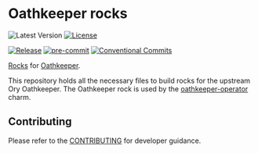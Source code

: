 # Oathkeeper rocks

![Latest Version](https://img.shields.io/badge/dynamic/yaml?url=https%3A%2F%2Fraw.githubusercontent.com%2Fcanonical%2Foathkeeper-rock%2Fmain%2Frockcraft.yaml&query=%24.version&label=Release&color=red)
[![License](https://img.shields.io/github/license/canonical/oathkeeper-rock?label=License)](https://github.com/canonical/oathkeeper-rock/blob/main/LICENSE)

[![Release](https://github.com/canonical/oathkeeper-rock/actions/workflows/ci.yaml/badge.svg)](https://github.com/canonical/oathkeeper-rock/actions/workflows/ci.yaml)
[![pre-commit](https://img.shields.io/badge/pre--commit-enabled-brightgreen?logo=pre-commit)](https://github.com/pre-commit/pre-commit)
[![Conventional Commits](https://img.shields.io/badge/Conventional%20Commits-1.0.0-%23FE5196.svg)](https://conventionalcommits.org)

[Rocks](https://canonical-rockcraft.readthedocs-hosted.com/en/latest/explanation/rocks/#rocks-explanation)
for [Oathkeeper](https://github.com/ory/oathkeeper).

This repository holds all the necessary files to build rocks for the
upstream Ory Oathkeeper. The Oathkeeper rock is used by
the [oathkeeper-operator](https://github.com/canonical/oathkeeper-operator)
charm.

## Contributing

Please refer to the [CONTRIBUTING](CONTRIBUTING.md) for developer guidance.

